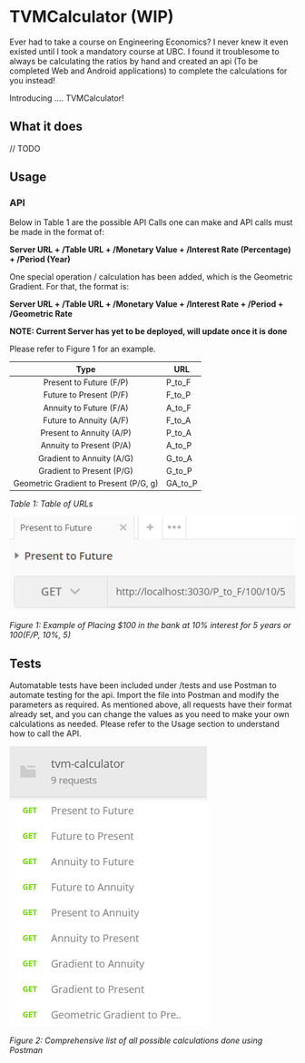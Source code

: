 # TVMCalculator (WIP)
Ever had to take a course on Engineering Economics? I never knew it even existed until I took a mandatory course at UBC. I found it troublesome to always be calculating the ratios by hand and created an api (To be completed Web and Android applications) to complete the calculations for you instead!

Introducing .... TVMCalculator!

## What it does
// TODO

## Usage
### API
Below in Table 1 are the possible API Calls one can make and API calls must be made in the format of:

**Server URL + /Table URL + /Monetary Value + /Interest Rate (Percentage) + /Period (Year)**

One special operation / calculation has been added, which is the Geometric Gradient. For that, the format is:

**Server URL + /Table URL + /Monetary Value + /Interest Rate + /Period + /Geometric Rate**

**NOTE: Current Server has yet to be deployed, will update once it is done**

Please refer to Figure 1 for an example.

|                  Type                  | URL     |
|:--------------------------------------:|---------|
| Present to Future (F/P)                | P_to_F  |
| Future to Present (P/F)                | F_to_P  |
| Annuity to Future (F/A)                | A_to_F  |
| Future to Annuity (A/F)                | F_to_A  |
| Present to Annuity (A/P)               | P_to_A  |
| Annuity to Present (P/A)               | A_to_P  |
| Gradient to Annuity (A/G)              | G_to_A  |
| Gradient to Present (P/G)              | G_to_P  |
| Geometric Gradient to Present (P/G, g) | GA_to_P |

_Table 1: Table of URLs_

![Example URL](images/example.png)

_Figure 1: Example of Placing $100 in the bank at 10% interest for 5 years or 100(F/P, 10%, 5)_

## Tests
Automatable tests have been included under /tests and use Postman to automate testing for the api. Import the file into Postman and modify the parameters as required. As mentioned above, all requests have their format already set, and you can change the values as you need to make your own calculations as needed. Please refer to the Usage section to understand how to call the API. 

![List](images/list.png)

_Figure 2: Comprehensive list of all possible calculations done using Postman_
